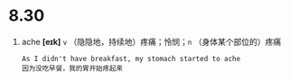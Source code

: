 # 8.30

1. ache **[eɪk]** `v` （隐隐地，持续地）疼痛；怜悯；`n` （身体某个部位的）疼痛

   ```
   As I didn't have breakfast, my stomach started to ache
   因为没吃早餐，我的胃开始疼起来
   ```
